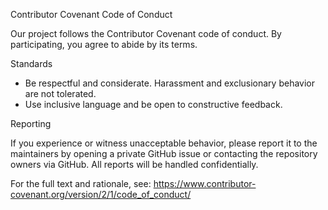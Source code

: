 Contributor Covenant Code of Conduct

Our project follows the Contributor Covenant code of conduct. By participating, you agree to abide by its terms.

Standards

- Be respectful and considerate. Harassment and exclusionary behavior are not tolerated.
- Use inclusive language and be open to constructive feedback.

Reporting

If you experience or witness unacceptable behavior, please report it to the maintainers by opening a private GitHub issue or contacting the repository owners via GitHub. All reports will be handled confidentially.

For the full text and rationale, see: https://www.contributor-covenant.org/version/2/1/code_of_conduct/
